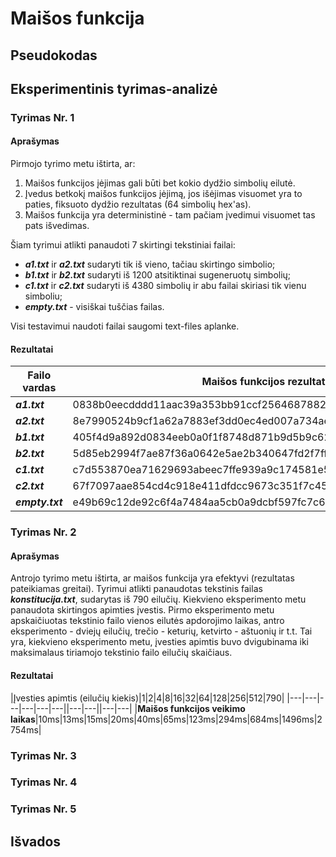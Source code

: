 # Maišos funkcija

## Pseudokodas

## Eksperimentinis tyrimas-analizė

### Tyrimas Nr. 1

#### Aprašymas

Pirmojo tyrimo metu ištirta, ar:
1. Maišos funkcijos įėjimas gali būti bet kokio dydžio simbolių eilutė.
2. Įvedus betkokį maišos funkcijos įėjimą, jos išėjimas visuomet yra to paties, fiksuoto dydžio rezultatas (64 simbolių hex'as).
3. Maišos funkcija yra deterministinė - tam pačiam įvedimui visuomet tas pats išvedimas.

Šiam tyrimui atlikti panaudoti 7 skirtingi tekstiniai failai:
- ***a1.txt*** ir ***a2.txt*** sudaryti tik iš vieno, tačiau skirtingo simbolio;
- ***b1.txt*** ir ***b2.txt*** sudaryti iš 1200 atsitiktinai sugeneruotų simbolių;
- ***c1.txt*** ir ***c2.txt*** sudaryti iš 4380 simbolių ir abu failai skiriasi tik vienu simboliu;
- ***empty.txt*** - visiškai tuščias failas.

Visi testavimui naudoti failai saugomi text-files aplanke.

#### Rezultatai

| Failo vardas | Maišos funkcijos rezultatas|
|--------------|----------------------------|
|***a1.txt***|0838b0eecdddd11aac39a353bb91ccf256468788286464ff3a1787e0f781d442|
|***a2.txt***|8e7990524b9cf1a62a7883ef3dd0ec4ed007a734ae254443bc56a75c71c0f4fe|
|***b1.txt***|405f4d9a892d0834eeb0a0f1f8748d871b9d5b9c62242fa87163b51cb0ed0d3c|
|***b2.txt***|5d85eb2994f7ae87f36a0642e5ae2b340647fd2f7ffe891b6cb913afad37ab8f|
|***c1.txt***|c7d553870ea71629693abeec7ffe939a9c174581e5ae31b5f6e9ab0137671321|
|***c2.txt***|67f7097aae854cd4c918e411dfdcc9673c351f7c458c6b4856cbf1fc974549dc|
|***empty.txt***|e49b69c12de92c6f4a7484aa5cb0a9dcbf597fc7c6e00bf3d5a7914714292967|

### Tyrimas Nr. 2

#### Aprašymas

Antrojo tyrimo metu ištirta, ar maišos funkcija yra efektyvi (rezultatas pateikiamas greitai).
Tyrimui atlikti panaudotas tekstinis failas ***konstitucija.txt***, sudarytas iš 790 eilučių.
Kiekvieno eksperimento metu panaudota skirtingos apimties įvestis. Pirmo eksperimento metu apskaičiuotas tekstinio failo vienos eilutės apdorojimo laikas, antro eksperimento - dviejų eilučių, trečio - keturių, ketvirto - aštuonių ir t.t. Tai yra, kiekvieno eksperimento metu, įvesties apimtis buvo dvigubinama iki maksimalaus tiriamojo tekstinio failo eilučių skaičiaus.

#### Rezultatai

|Įvesties apimtis (eilučių kiekis)|1|2|4|8|16|32|64|128|256|512|790|
|---|---|---|---|---|---||---|---||---|---|
|**Maišos funkcijos veikimo laikas**|10ms|13ms|15ms|20ms|40ms|65ms|123ms|294ms|684ms|1496ms|2754ms|

### Tyrimas Nr. 3

### Tyrimas Nr. 4

### Tyrimas Nr. 5

## Išvados
